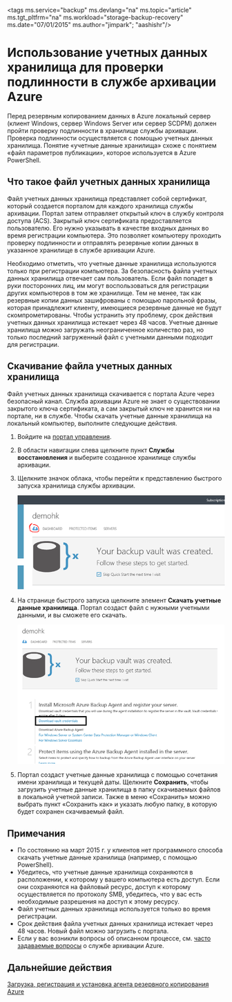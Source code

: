 <properties
   pageTitle="Скачивание учетных данных хранилища в службе архивации Azure | Microsoft Azure"
   description="Узнайте, как использовать учетные данные хранилища для проверки подлинности компьютера в хранилище службы архивации и самой службе архивации Azure."
   services="backup"
   documentationCenter=""
   authors="Jim-Parker"
   manager="shreeshd"
   editor=""/> <tags ms.service="backup" ms.devlang="na" ms.topic="article" ms.tgt_pltfrm="na" ms.workload="storage-backup-recovery" ms.date="07/01/2015" ms.author="jimpark"; "aashishr"/>

# Использование учетных данных хранилища для проверки подлинности в службе архивации Azure
Перед резервным копированием данных в Azure локальный сервер (клиент Windows, сервер Windows Server или сервер SCDPM) должен пройти проверку подлинности в хранилище службы архивации. Проверка подлинности осуществляется с помощью учетных данных хранилища. Понятие «учетные данные хранилища» схоже с понятием «файл параметров публикации», которое используется в Azure PowerShell.

## Что такое файл учетных данных хранилища
Файл учетных данных хранилища представляет собой сертификат, который создается порталом для каждого хранилища службы архивации. Портал затем отправляет открытый ключ в службу контроля доступа (ACS). Закрытый ключ сертификата предоставляется пользователю. Его нужно указывать в качестве входных данных во время регистрации компьютера. Это позволяет компьютеру проходить проверку подлинности и отправлять резервные копии данных в указанное хранилище в службе архивации Azure.

Необходимо отметить, что учетные данные хранилища используются только при регистрации компьютера. За безопасность файла учетных данных хранилища отвечает сам пользователь. Если файл попадет в руки посторонних лиц, им могут воспользоваться для регистрации других компьютеров в том же хранилище. Тем не менее, так как резервные копии данных зашифрованы с помощью парольной фразы, которая принадлежит клиенту, имеющиеся резервные данные не будут скомпрометированы. Чтобы устранить эту проблему, срок действия учетных данных хранилища истекает через 48 часов. Учетные данные хранилища можно загружать неограниченное количество раз, но только последний загруженный файл с учетными данными подходит для регистрации.

## Скачивание файла учетных данных хранилища
Файл учетных данных хранилища скачивается с портала Azure через безопасный канал. Служба архивации Azure не знает о существовании закрытого ключа сертификата, а сам закрытый ключ не хранится ни на портале, ни в службе. Чтобы скачать учетные данные хранилища на локальный компьютер, выполните следующие действия.

1.  Войдите на [портал управления](https://manage.windowsazure.com/).
2.  В области навигации слева щелкните пункт **Службы восстановления** и выберите созданное хранилище службы архивации.
3. Щелкните значок облака, чтобы перейти к представлению быстрого запуска хранилища службы архивации.

    ![Быстрый просмотр](./media/backup-azure-backup-download-vc/quickview.png)

4.  На странице быстрого запуска щелкните элемент **Скачать учетные данные хранилища**. Портал создаст файл с нужными учетными данными, и вы сможете его скачать.

    ![Скачивание](./media/backup-azure-backup-download-vc/downloadvc.png)

5.  Портал создаст учетные данные хранилища с помощью сочетания имени хранилища и текущей даты. Щелкните **Сохранить**, чтобы загрузить учетные данные хранилища в папку скачиваемых файлов в локальной учетной записи. Также в меню «Сохранить» можно выбрать пункт «Сохранить как» и указать любую папку, в которую будет сохранен скачиваемый файл.

## Примечания
- По состоянию на март 2015 г. у клиентов нет программного способа скачать учетные данные хранилища (например, с помощью PowerShell).
- Убедитесь, что учетные данные хранилища сохраняются в расположении, к которому у вашего компьютера есть доступ. Если они сохраняются на файловый ресурс, доступ к которому осуществляется по протоколу SMB, убедитесь, что у вас есть необходимые разрешения на доступ к этому ресурсу.
- Файл учетных данных хранилища используется только во время регистрации.
- Срок действия файла учетных данных хранилища истекает через 48 часов. Новый файл можно загрузить с портала.
- Если у вас возникли вопросы об описанном процессе, см. [часто задаваемые вопросы](backup-azure-backup-faq.md) о службе архивации Azure.

## Дальнейшие действия
[Загрузка, регистрация и установка агента резервного копирования Azure](backup-azure-backup-download-register)

<!---HONumber=July15_HO4-->